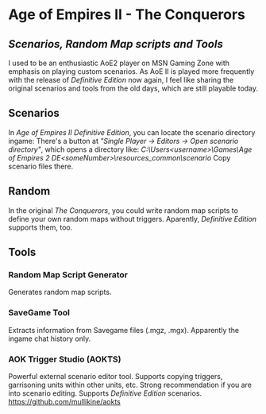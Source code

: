 # Age of Empires II - The Conquerors
## _Scenarios, Random Map scripts and Tools_

I used to be an enthusiastic AoE2 player on MSN Gaming Zone with emphasis on playing custom scenarios. As AoE II is played more frequently with the release of _Definitive Edition_ now again, I feel like sharing the original scenarios and tools from the old days, which are still playable today.

## Scenarios

In _Age of Empires II Definitive Edition_, you can locate the scenario directory ingame: There's a button at _"Single Player -> Editors -> Open scenario directory"_, which opens a directory like:
_C:\Users\<username>\Games\Age of Empires 2 DE\<someNumber>\resources\_common\scenario_
Copy scenario files there.


## Random

In the original _The Conquerors_, you could write random map scripts to define your own random maps without triggers. Aparently, _Definitive Edition_ supports them, too.

## Tools

### Random Map Script Generator
Generates random map scripts. 

### SaveGame Tool
Extracts information from Savegame files (.mgz, .mgx). Apparently the ingame chat history only.

### AOK Trigger Studio (AOKTS)
Powerful external scenario editor tool. Supports copying triggers, garrisoning units within other units, etc.
Strong recommendation if you are into scenario editing. Supports _Definitive Edition_ scenarios.
https://github.com/mullikine/aokts
